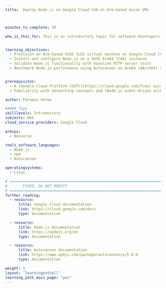 ```yaml
---
title:  Deploy Node.js on Google Cloud C4A on Arm-based Axion VMs



minutes_to_complete: 30

who_is_this_for: This is an introductory topic for software developers migrating Node.js workloads from x86_64 to Arm-based servers, specifically on Google Cloud C4A virtual machines built on Axion processors.


learning_objectives:
  - Provision an Arm-based SUSE SLES virtual machine on Google Cloud (C4A with Axion processors)
  - Install and configure Node.js on a SUSE Arm64 (C4A) instance
  - Validate Node.js functionality with baseline HTTP server tests  
  - Benchmark Node.js performance using Autocannon on Arm64 (AArch64) architecture 


prerequisites:
  - A [Google Cloud Platform (GCP)](https://cloud.google.com/free) account with billing enabled
  - Familiarity with networking concepts and [Node.js event-driven architecture](https://nodejs.org/en/docs/guides/event-loop-timers-and-nexttick)

author: Pareena Verma

##### Tags
skilllevels: Introductory
subjects: Web
cloud_service_providers: Google Cloud

armips:
  - Neoverse

tools_software_languages:
  - Node.js
  - npm
  - Autocannon

operatingsystems:
  - Linux

# ================================================================================
#       FIXED, DO NOT MODIFY
# ================================================================================
further_reading:
  - resource:
      title: Google Cloud documentation
      link: https://cloud.google.com/docs
      type: documentation

  - resource:
      title: Node.js documentation
      link: https://nodejs.org/en
      type: documentation

  - resource:
      title: Autocannon documentation
      link: https://www.npmjs.com/package/autocannon/v/5.0.0
      type: documentation

weight: 1
layout: "learningpathall"
learning_path_main_page: "yes"
---
```


